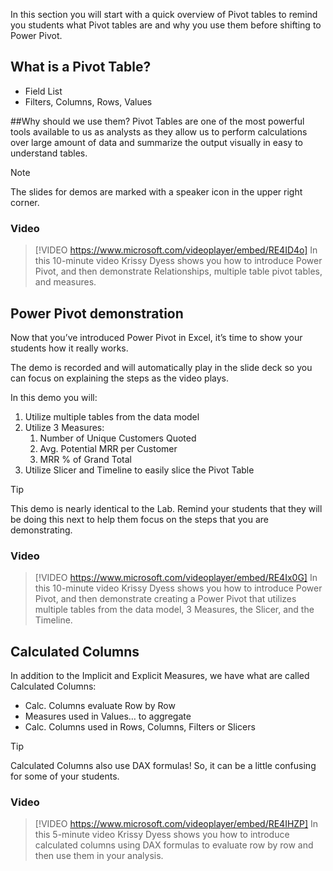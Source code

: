 In this section you will start with a quick overview of Pivot tables to remind you students what Pivot tables are and why you use them before shifting to Power Pivot.

## What is a Pivot Table?
- Field List
- Filters, Columns, Rows, Values 


##Why should we use them?
Pivot Tables are one of the most powerful tools available to us as analysts as they allow us to perform calculations over large amount of data and summarize the output visually in easy to understand tables. 


> [!NOTE]
> The slides for demos are marked with a speaker icon in the upper right corner.

### Video
> [!VIDEO https://www.microsoft.com/videoplayer/embed/RE4ID4o] 
> In this 10-minute video Krissy Dyess shows you how to introduce Power Pivot, and then demonstrate Relationships, multiple table pivot tables, and measures.

## Power Pivot demonstration

Now that you’ve introduced Power Pivot in Excel, it’s time to show your students how it really works.

The demo is recorded and will automatically play in the slide deck so you can focus on explaining the steps as the video plays.

In this demo you will:
1.	Utilize multiple tables from the data model
1.	Utilize 3 Measures:
    1.	Number of Unique Customers Quoted
    1.	Avg. Potential MRR per Customer
    1.	MRR % of Grand Total 
1.	Utilize Slicer and Timeline to easily slice the Pivot Table

> [!TIP]
> This demo is nearly identical to the Lab. Remind your students that they will be doing this next to help them focus on the steps that you are demonstrating.

### Video
> [!VIDEO https://www.microsoft.com/videoplayer/embed/RE4Ix0G] 
> In this 10-minute video Krissy Dyess shows you how to introduce Power Pivot, and then demonstrate creating a Power Pivot that utilizes multiple tables from the data model, 3 Measures, the Slicer, and the Timeline.


## Calculated Columns
In addition to the Implicit and Explicit Measures, we have what are called Calculated Columns: 

- Calc. Columns evaluate Row by Row
- Measures used in Values… to aggregate
- Calc. Columns used in Rows, Columns, Filters or Slicers

> [!TIP]
> Calculated Columns also use DAX formulas!  So, it can be a little confusing for some of your students. 

### Video
> [!VIDEO https://www.microsoft.com/videoplayer/embed/RE4IHZP] 
> In this 5-minute video Krissy Dyess shows you how to introduce calculated columns using DAX formulas to evaluate row by row and then use them in your analysis.